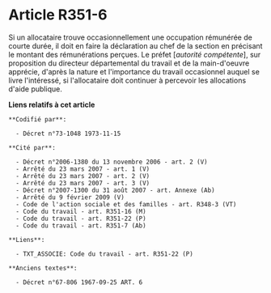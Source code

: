 # Article R351-6

Si un allocataire trouve occasionnellement une occupation rémunérée de courte durée, il doit en faire la déclaration au chef
de la section en précisant le montant des rémunérations perçues. Le préfet [*autorité compétente*], sur proposition du
directeur départemental du travail et de la main-d'oeuvre apprécie, d'après la nature et l'importance du travail occasionnel
auquel se livre l'intéressé, si l'allocataire doit continuer à percevoir les allocations d'aide publique.

**Liens relatifs à cet article**

	**Codifié par**:

	  - Décret n°73-1048 1973-11-15

	**Cité par**:

	  - Décret n°2006-1380 du 13 novembre 2006 - art. 2 (V)
	  - Arrêté du 23 mars 2007 - art. 1 (V)
	  - Arrêté du 23 mars 2007 - art. 2 (V)
	  - Arrêté du 23 mars 2007 - art. 3 (V)
	  - Décret n°2007-1300 du 31 août 2007 - art. Annexe (Ab)
	  - Arrêté du 9 février 2009 (V)
	  - Code de l'action sociale et des familles - art. R348-3 (VT)
	  - Code du travail - art. R351-16 (M)
	  - Code du travail - art. R351-22 (P)
	  - Code du travail - art. R351-7 (Ab)

	**Liens**:

	  - TXT_ASSOCIE: Code du travail - art. R351-22 (P)

	**Anciens textes**:

	  - Décret n°67-806 1967-09-25 ART. 6
